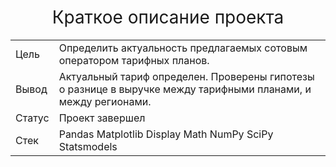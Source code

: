 <h1 style="font-weight:normal" align="center">Краткое описание проекта</h1>

<table whidt=100% valign=top >
  <tr>
    <td>Цель</td>
    <td>Определить актуальность предлагаемых сотовым оператором тарифных планов.</td>
  </tr>
  <tr>
    <td>Вывод</td>
    <td>Актуальный тариф определен. Проверены гипотезы о разнице в выручке между тарифными планами, и между регионами.</td>
  </tr>
  <tr>
    <td>Статус</td>
    <td>Проект завершел</td>
  </tr>
  <tr>
    <td>Стек</td>
    <td>Pandas Matplotlib Display Math NumPy SciPy Statsmodels</td>
  </tr>
</table>
